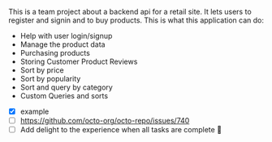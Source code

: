 This is a team project about a backend api for a retail site. It lets users to register and signin and to buy products.
This is what this application can do:
* Help with user login/signup
* Manage the product data
* Purchasing products
* Storing Customer Product Reviews
* Sort by price
* Sort by popularity
* Sort and query by category
* Custom Queries and sorts

- [x] example
- [ ] https://github.com/octo-org/octo-repo/issues/740
- [ ] Add delight to the experience when all tasks are complete :tada:

